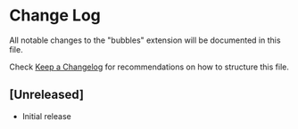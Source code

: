 # Change Log
All notable changes to the "bubbles" extension will be documented in this file.

Check [Keep a Changelog](http://keepachangelog.com/) for recommendations on how to structure this file.

## [Unreleased]
- Initial release